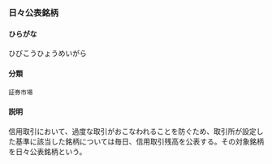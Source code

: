 <div style="display:none;">

## [あ行](securities-terms?id=あ行)
## [か行](securities-terms?id=か行)
## [さ行](securities-terms?id=さ行)
## [た行](securities-terms?id=た行)
## [な行](securities-terms?id=な行)
## [は行](securities-terms?id=は行)

</div>

### 日々公表銘柄

#### ひらがな

ひびこうひょうめいがら

#### 分類

`証券市場`

#### 説明

信用取引において、過度な取引がおこなわれることを防ぐため、取引所が設定した基準に該当した銘柄については毎日、信用取引残高を公表する。その対象銘柄を日々公表銘柄という。

<div style="display:none;">

## [ま行](securities-terms?id=ま行)
## [や行](securities-terms?id=や行)
## [ら行](securities-terms?id=ら行)
## [わ行](securities-terms?id=わ行)
## [英数字・記号](securities-terms?id=英数字・記号)

</div>

